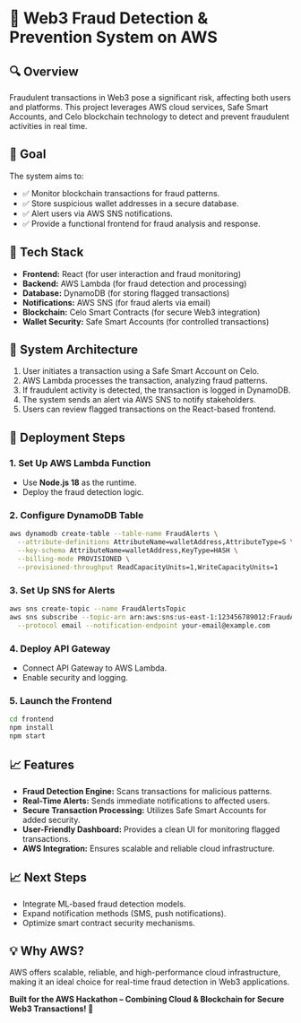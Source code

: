 # 🚀 Web3 Fraud Detection & Prevention System on AWS

## 🔍 Overview
Fraudulent transactions in Web3 pose a significant risk, affecting both users and platforms. This project leverages AWS cloud services, Safe Smart Accounts, and Celo blockchain technology to detect and prevent fraudulent activities in real time.

## 🎯 Goal
The system aims to:
- ✅ Monitor blockchain transactions for fraud patterns.
- ✅ Store suspicious wallet addresses in a secure database.
- ✅ Alert users via AWS SNS notifications.
- ✅ Provide a functional frontend for fraud analysis and response.

## 🤖 Tech Stack
- **Frontend:** React (for user interaction and fraud monitoring)
- **Backend:** AWS Lambda (for fraud detection and processing)
- **Database:** DynamoDB (for storing flagged transactions)
- **Notifications:** AWS SNS (for fraud alerts via email)
- **Blockchain:** Celo Smart Contracts (for secure Web3 integration)
- **Wallet Security:** Safe Smart Accounts (for controlled transactions)

## 🏰 System Architecture
1. User initiates a transaction using a Safe Smart Account on Celo.
2. AWS Lambda processes the transaction, analyzing fraud patterns.
3. If fraudulent activity is detected, the transaction is logged in DynamoDB.
4. The system sends an alert via AWS SNS to notify stakeholders.
5. Users can review flagged transactions on the React-based frontend.

## 🚀 Deployment Steps
### 1. Set Up AWS Lambda Function
- Use **Node.js 18** as the runtime.
- Deploy the fraud detection logic.

### 2. Configure DynamoDB Table
```sh
aws dynamodb create-table --table-name FraudAlerts \
  --attribute-definitions AttributeName=walletAddress,AttributeType=S \
  --key-schema AttributeName=walletAddress,KeyType=HASH \
  --billing-mode PROVISIONED \
  --provisioned-throughput ReadCapacityUnits=1,WriteCapacityUnits=1
```

### 3. Set Up SNS for Alerts
```sh
aws sns create-topic --name FraudAlertsTopic
aws sns subscribe --topic-arn arn:aws:sns:us-east-1:123456789012:FraudAlertsTopic \
  --protocol email --notification-endpoint your-email@example.com
```

### 4. Deploy API Gateway
- Connect API Gateway to AWS Lambda.
- Enable security and logging.

### 5. Launch the Frontend
```sh
cd frontend
npm install
npm start
```

## 📈 Features
- **Fraud Detection Engine:** Scans transactions for malicious patterns.
- **Real-Time Alerts:** Sends immediate notifications to affected users.
- **Secure Transaction Processing:** Utilizes Safe Smart Accounts for added security.
- **User-Friendly Dashboard:** Provides a clean UI for monitoring flagged transactions.
- **AWS Integration:** Ensures scalable and reliable cloud infrastructure.

## 📈 Next Steps
- Integrate ML-based fraud detection models.
- Expand notification methods (SMS, push notifications).
- Optimize smart contract security mechanisms.

## 💡 Why AWS?
AWS offers scalable, reliable, and high-performance cloud infrastructure, making it an ideal choice for real-time fraud detection in Web3 applications.

**Built for the AWS Hackathon – Combining Cloud & Blockchain for Secure Web3 Transactions! 🔐**

